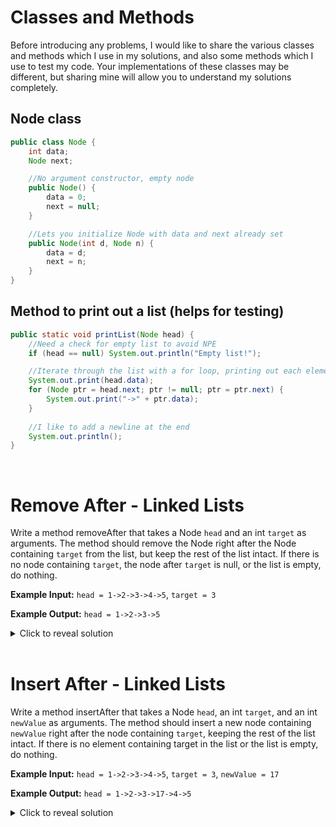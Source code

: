 # Classes and Methods
Before introducing any problems, I would like to share the various classes and methods which I use in my solutions, and also some methods which I use to test my code. Your implementations of these classes may be different, but sharing mine will allow you to understand my solutions completely.

## Node class
```java
public class Node {
    int data;
    Node next;

    //No argument constructor, empty node
    public Node() {
        data = 0;
        next = null;
    }

    //Lets you initialize Node with data and next already set 
    public Node(int d, Node n) {
        data = d;
        next = n;
    }
}
```
## Method to print out a list (helps for testing)
```java
public static void printList(Node head) {
    //Need a check for empty list to avoid NPE
    if (head == null) System.out.println("Empty list!");

    //Iterate through the list with a for loop, printing out each element
    System.out.print(head.data);
    for (Node ptr = head.next; ptr != null; ptr = ptr.next) {
        System.out.print("->" + ptr.data);
    }
    
    //I like to add a newline at the end
    System.out.println();
}
```
<br>

# Remove After - Linked Lists
Write a method removeAfter that takes a Node `head` and an int `target` as arguments. The method should remove the Node right after the Node containing `target` from the list, but keep the rest of the list intact. If there is no node containing `target`, the node after `target` is null, or the list is empty, do nothing.

**Example Input:** `head = 1->2->3->4->5`, `target = 3`

**Example Output:** `head = 1->2->3->5`

<details>
    <summary>Click to reveal solution</summary>

## Solution
Drawing a picture helps for linked list problems like this. If you draw a diagram and attempt to delete a node, it can be visualized that deleting the node after a given node involves setting the given node's ".next" to the given node's ".next.next". It must however be verified that the given node's ".next" is not null, since calling ".next.next" will result in a NPE. All that's left is to loop through the list, find the target node, and apply this process.

```java
public static void removeAfter(Node head, int target) {
    //Iterate through the entire linked list
    for (Node ptr = head; ptr != null; ptr = ptr.next) {
        //If the node is the target node, I must check if ptr.next is null first
        //Then I can use ptr.next = ptr.next.next to delete the following node
        if (ptr.data == target && ptr.next != null) {
            ptr.next = ptr.next.next;
            break;
        }
    }
    //Note that if head is null, the loop will not run at all, and nothing happens
}
```
If n is the size of the input list, the time complexity is O(n), since in the worst case the list is traversed once. The space complexity is O(1), since the only new variable is one Node object ptr. 
</details>
<br>

# Insert After - Linked Lists
Write a method insertAfter that takes a Node `head`, an int `target`, and an int `newValue` as arguments. The method should insert a new node containing `newValue` right after the node containing `target`, keeping the rest of the list intact. If there is no element containing target in the list or the list is empty, do nothing.

**Example Input:** `head = 1->2->3->4->5`, `target = 3`, `newValue = 17`

**Example Output:** `head = 1->2->3->17->4->5`

<details>
    <summary>Click to reveal solution</summary>

## Solution
Drawing a picture to determine what you want to do is once again important here. Once you find the target Node, you want to set the target's ".next" to the new node, and the new node's ".next" to the rest of the list. 

```java
public static void insertAfter(Node head, int target, int newValue) {
    //Iterate through the entire list
    for (Node ptr = head; ptr != null; ptr = ptr.next) {
        //If we reach the target node, create a new node that contains newValue and 
        //points to the rest of the list. Then set ptr.next to this new node.
        if (ptr.data == target) ptr.next = new Node(newValue, ptr.next);
        break;
    }
}
```
If n is the size of the input list, the time complexity is O(n) since in the worst case the list is traversed once. The space complexity is O(1) since we only created a pointer variable and a new node.
</details>
